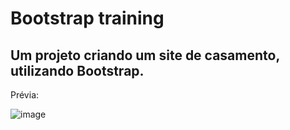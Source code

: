 # Bootstrap training

## Um projeto criando um site de casamento, utilizando **Bootstrap**. 


Prévia:

![image](https://user-images.githubusercontent.com/69824782/103595543-79e7bf00-4eda-11eb-8766-6bf4cf7f12e4.png)
